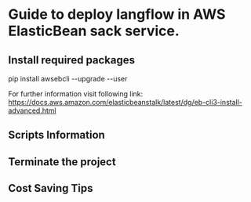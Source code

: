 # Guide to deploy langflow in AWS ElasticBean sack service.

## Install required packages

pip install awsebcli --upgrade --user

For further information visit following link:
https://docs.aws.amazon.com/elasticbeanstalk/latest/dg/eb-cli3-install-advanced.html

## Scripts Information

## Terminate  the project

## Cost Saving Tips
